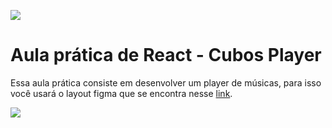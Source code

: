 ![](https://i.imgur.com/xG74tOh.png)

# Aula prática de React - Cubos Player

Essa aula prática consiste em desenvolver um player de músicas, para isso você usará o layout figma que se encontra nesse [link](https://www.figma.com/file/2RRh9uG0Mjj6p4p6ekVnNp/Cubos-Player?node-id=0%3A1).

![](https://i.imgur.com/kU1nrcS.png)
